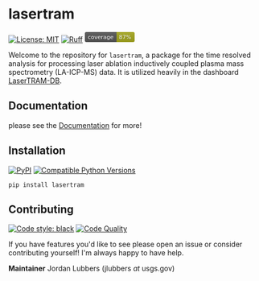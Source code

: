 # lasertram
[![License: MIT](https://img.shields.io/badge/License-MIT-yellow.svg)](https://opensource.org/licenses/MIT) [![Ruff](https://img.shields.io/endpoint?url=https://raw.githubusercontent.com/astral-sh/ruff/main/assets/badge/v2.json)](https://github.com/astral-sh/ruff)<?xml version="1.0" encoding="UTF-8"?>
 <svg xmlns="http://www.w3.org/2000/svg" width="99" height="20">
    <linearGradient id="b" x2="0" y2="100%">
        <stop offset="0" stop-color="#bbb" stop-opacity=".1"/>
        <stop offset="1" stop-opacity=".1"/>
    </linearGradient>
    <mask id="a">
        <rect width="99" height="20" rx="3" fill="#fff"/>
    </mask>
    <g mask="url(#a)">
        <path fill="#555" d="M0 0h63v20H0z"/>
        <path fill="#a4a61d" d="M63 0h36v20H63z"/>
        <path fill="url(#b)" d="M0 0h99v20H0z"/>
    </g>
    <g fill="#fff" text-anchor="middle" font-family="DejaVu Sans,Verdana,Geneva,sans-serif" font-size="11">
        <text x="31.5" y="15" fill="#010101" fill-opacity=".3">coverage</text>
        <text x="31.5" y="14">coverage</text>
        <text x="80" y="15" fill="#010101" fill-opacity=".3">87%</text>
        <text x="80" y="14">87%</text>
    </g>
</svg>  


Welcome to the repository for `lasertram`, a package for the time resolved analysis for processing laser ablation inductively coupled plasma mass spectrometry (LA-ICP-MS) data. It is utilized heavily in the dashboard [LaserTRAM-DB](https://github.com/jlubbersgeo/laserTRAM-DB).

## Documentation

please see the [Documentation](https://jlubbersgeo.github.io/lasertram/) for more!

## Installation
[![PyPI](https://img.shields.io/pypi/v/lasertram.svg?style=flat)](https://pypi.python.org/pypi/lasertram)
[![Compatible Python Versions](https://img.shields.io/pypi/pyversions/lasertram.svg?style=flat)](https://pypi.org/project/lasertram/)
```
pip install lasertram
```

## Contributing
[![Code style: black](https://img.shields.io/badge/code%20style-black-000000.svg)](https://github.com/psf/black) [![Code Quality](https://api.codacy.com/project/badge/Grade/fd9912a3faae43bf84a47e3da685d84c)](https://app.codacy.com/gh/jlubbersgeo/lasertram/dashboard?utm_source=github.com&amp;utm_medium=referral&amp;utm_content=jlubbersgeo/lasertram&amp;utm_campaign=Badge_Grade)

If you have features you'd like to see please open an issue or consider contributing yourself! I'm always happy to have help.

**Maintainer** Jordan Lubbers (jlubbers _at_ usgs.gov)
